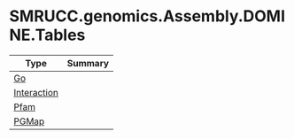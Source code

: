 ﻿
# SMRUCC.genomics.Assembly.DOMINE.Tables

|Type|Summary|
|----|-------|
|[Go](./Go.md)||
|[Interaction](./Interaction.md)||
|[Pfam](./Pfam.md)||
|[PGMap](./PGMap.md)||

